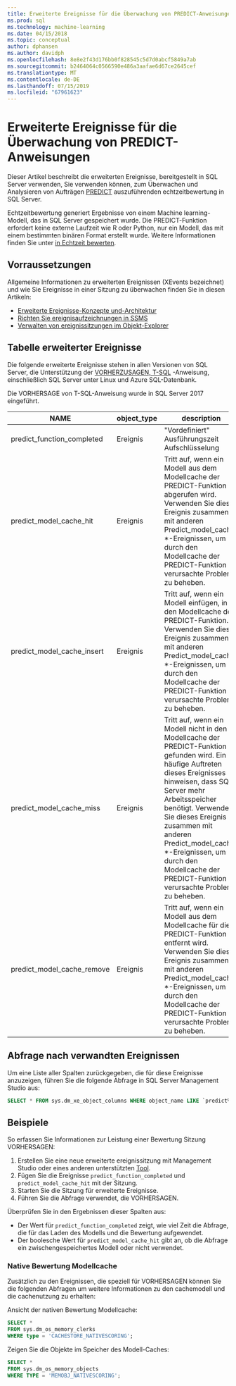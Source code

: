 ```yaml
---
title: Erweiterte Ereignisse für die Überwachung von PREDICT-Anweisungen – SQL Server Machine Learning Services
ms.prod: sql
ms.technology: machine-learning
ms.date: 04/15/2018
ms.topic: conceptual
author: dphansen
ms.author: davidph
ms.openlocfilehash: 8e8e2f43d176bb0f828545c5d7d0abcf5849a7ab
ms.sourcegitcommit: b2464064c0566590e486a3aafae6d67ce2645cef
ms.translationtype: MT
ms.contentlocale: de-DE
ms.lasthandoff: 07/15/2019
ms.locfileid: "67961623"
---
```

# <a name="extended-events-for-monitoring-predict-statements"></a>Erweiterte Ereignisse für die Überwachung von PREDICT-Anweisungen

Dieser Artikel beschreibt die erweiterten Ereignisse, bereitgestellt in SQL Server verwenden, Sie verwenden können, zum Überwachen und Analysieren von Aufträgen [PREDICT](https://docs.microsoft.com/sql/t-sql/queries/predict-transact-sql) auszuführenden echtzeitbewertung in SQL Server.

Echtzeitbewertung generiert Ergebnisse von einem Machine learning-Modell, das in SQL Server gespeichert wurde. Die PREDICT-Funktion erfordert keine externe Laufzeit wie R oder Python, nur ein Modell, das mit einem bestimmten binären Format erstellt wurde. Weitere Informationen finden Sie unter [in Echtzeit bewerten](https://docs.microsoft.com/sql/advanced-analytics/real-time-scoring).

## <a name="prerequisites"></a>Vorraussetzungen

Allgemeine Informationen zu erweiterten Ereignissen (XEvents bezeichnet) und wie Sie Ereignisse in einer Sitzung zu überwachen finden Sie in diesen Artikeln:

+ [Erweiterte Ereignisse-Konzepte und-Architektur](https://docs.microsoft.com/sql/relational-databases/extended-events/extended-events)
+ [Richten Sie ereignisaufzeichnungen in SSMS](https://docs.microsoft.com/sql/relational-databases/extended-events/quick-start-extended-events-in-sql-server)
+ [Verwalten von ereignissitzungen im Objekt-Explorer](https://docs.microsoft.com/sql/relational-databases/extended-events/manage-event-sessions-in-the-object-explorer)

## <a name="table-of-extended-events"></a>Tabelle erweiterter Ereignisse

Die folgende erweiterte Ereignisse stehen in allen Versionen von SQL Server, die Unterstützung der [VORHERZUSAGEN, T-SQL](https://docs.microsoft.com/sql/t-sql/queries/predict-transact-sql) -Anweisung, einschließlich SQL Server unter Linux und Azure SQL-Datenbank. 

Die VORHERSAGE von T-SQL-Anweisung wurde in SQL Server 2017 eingeführt. 

|NAME |object_type|description| 
|----|----|----|
|predict_function_completed |Ereignis  |"Vordefiniert" Ausführungszeit Aufschlüsselung|
|predict_model_cache_hit |Ereignis|Tritt auf, wenn ein Modell aus dem Modellcache der PREDICT-Funktion abgerufen wird. Verwenden Sie dieses Ereignis zusammen mit anderen Predict_model_cache_ *-Ereignissen, um durch den Modellcache der PREDICT-Funktion verursachte Probleme zu beheben.|
|predict_model_cache_insert |Ereignis  |   Tritt auf, wenn ein Modell einfügen, in den Modellcache der PREDICT-Funktion. Verwenden Sie dieses Ereignis zusammen mit anderen Predict_model_cache_ *-Ereignissen, um durch den Modellcache der PREDICT-Funktion verursachte Probleme zu beheben.    |
|predict_model_cache_miss   |Ereignis|Tritt auf, wenn ein Modell nicht in den Modellcache der PREDICT-Funktion gefunden wird. Ein häufige Auftreten dieses Ereignisses hinweisen, dass SQL Server mehr Arbeitsspeicher benötigt. Verwenden Sie dieses Ereignis zusammen mit anderen Predict_model_cache_ *-Ereignissen, um durch den Modellcache der PREDICT-Funktion verursachte Probleme zu beheben.|
|predict_model_cache_remove |Ereignis| Tritt auf, wenn ein Modell aus dem Modellcache für die PREDICT-Funktion entfernt wird. Verwenden Sie dieses Ereignis zusammen mit anderen Predict_model_cache_ *-Ereignissen, um durch den Modellcache der PREDICT-Funktion verursachte Probleme zu beheben.|

## <a name="query-for-related-events"></a>Abfrage nach verwandten Ereignissen

Um eine Liste aller Spalten zurückgegeben, die für diese Ereignisse anzuzeigen, führen Sie die folgende Abfrage in SQL Server Management Studio aus:

```sql
SELECT * FROM sys.dm_xe_object_columns WHERE object_name LIKE `predict%'
```

## <a name="examples"></a>Beispiele

So erfassen Sie Informationen zur Leistung einer Bewertung Sitzung VORHERSAGEN:

1. Erstellen Sie eine neue erweiterte ereignissitzung mit Management Studio oder eines anderen unterstützten [Tool](https://docs.microsoft.com/sql/relational-databases/extended-events/extended-events-tools).
2. Fügen Sie die Ereignisse `predict_function_completed` und `predict_model_cache_hit` mit der Sitzung.
3. Starten Sie die Sitzung für erweiterte Ereignisse.
4. Führen Sie die Abfrage verwendet, die VORHERSAGEN.

Überprüfen Sie in den Ergebnissen dieser Spalten aus:

+ Der Wert für `predict_function_completed` zeigt, wie viel Zeit die Abfrage, die für das Laden des Modells und die Bewertung aufgewendet.
+ Der boolesche Wert für `predict_model_cache_hit` gibt an, ob die Abfrage ein zwischengespeichertes Modell oder nicht verwendet. 

### <a name="native-scoring-model-cache"></a>Native Bewertung Modellcache

Zusätzlich zu den Ereignissen, die speziell für VORHERSAGEN können Sie die folgenden Abfragen um weitere Informationen zu den cachemodell und die cachenutzung zu erhalten:

Ansicht der nativen Bewertung Modellcache:

```sql
SELECT *
FROM sys.dm_os_memory_clerks
WHERE type = 'CACHESTORE_NATIVESCORING';
```

Zeigen Sie die Objekte im Speicher des Modell-Caches:

```sql
SELECT *
FROM sys.dm_os_memory_objects
WHERE TYPE = 'MEMOBJ_NATIVESCORING';
```

